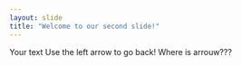 ```yaml
---
layout: slide
title: "Welcome to our second slide!"
---
```

Your text
Use the left arrow to go back! Where is arrouw???
